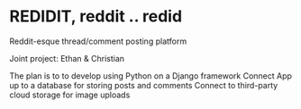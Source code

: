 # REDIDIT, reddit .. redid
Reddit-esque thread/comment posting platform

Joint project: Ethan & Christian

The plan is to to develop using Python on a Django framework
Connect App up to a database for storing posts and comments
Connect to third-party cloud storage for image uploads

